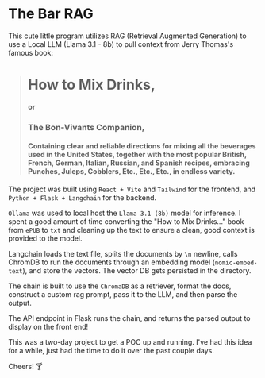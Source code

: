 # The Bar RAG

This cute little program utilizes RAG (Retrieval Augmented Generation) to use a Local LLM (Llama 3.1 - 8b) to pull context from Jerry Thomas's famous book:

> # How to Mix Drinks,
> **or**
> ### The Bon-Vivants Companion,
> #### Containing clear and reliable directions for mixing all the beverages used in the United States, together with the most popular British, French, German, Italian, Russian, and Spanish recipes, embracing Punches, Juleps, Cobblers, Etc., Etc., Etc., in endless variety.

The project was built using `React + Vite` and `Tailwind` for the frontend, and `Python + Flask + Langchain` for the backend.

`Ollama` was used to local host the `Llama 3.1 (8b)` model for inference. I spent a good amount of time converting the "How to Mix Drinks..." book from `ePUB` to `txt` and cleaning up the text to ensure a clean, good context is provided to the model. 

Langchain loads the text file, splits the documents by `\n` newline, calls ChromDB to run the documents through an embedding model (`nomic-embed-text`), and store the vectors. The vector DB gets persisted in the directory. 

The chain is built to use the `ChromaDB` as a retriever, format the docs, construct a custom rag prompt, pass it to the LLM, and then parse the output. 

The API endpoint in Flask runs the chain, and returns the parsed output to display on the front end!

This was a two-day project to get a POC up and running. I've had this idea for a while, just had the time to do it over the past couple days. 

Cheers! 🍸